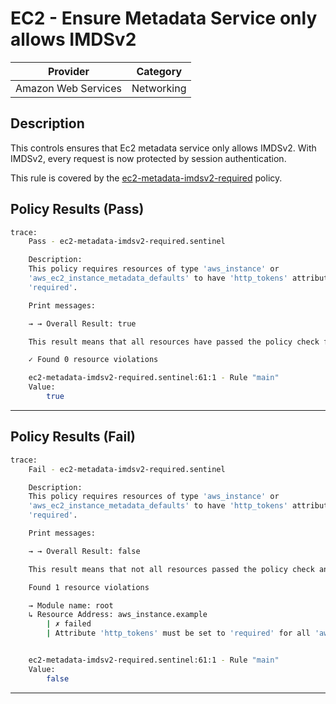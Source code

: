 # EC2 - Ensure Metadata Service only allows IMDSv2

| Provider            | Category   |
|---------------------|------------|
| Amazon Web Services | Networking |

## Description

This controls ensures that Ec2 metadata service only allows IMDSv2. With IMDSv2, every request is now protected by session authentication.

This rule is covered by the [ec2-metadata-imdsv2-required](../../policies/ec2-metadata-imdsv2-required.sentinel) policy.

## Policy Results (Pass)
```bash
trace:
    Pass - ec2-metadata-imdsv2-required.sentinel

    Description:
    This policy requires resources of type 'aws_instance' or
    'aws_ec2_instance_metadata_defaults' to have 'http_tokens' attribute set to
    'required'.

    Print messages:

    → → Overall Result: true

    This result means that all resources have passed the policy check for the policy ec2-metadata-imdsv2-required.

    ✓ Found 0 resource violations

    ec2-metadata-imdsv2-required.sentinel:61:1 - Rule "main"
    Value:
        true
```

---

## Policy Results (Fail)
```bash
trace:
    Fail - ec2-metadata-imdsv2-required.sentinel

    Description:
    This policy requires resources of type 'aws_instance' or
    'aws_ec2_instance_metadata_defaults' to have 'http_tokens' attribute set to
    'required'.

    Print messages:

    → → Overall Result: false

    This result means that not all resources passed the policy check and the protected behavior is not allowed for the policy ec2-metadata-imdsv2-required.

    Found 1 resource violations

    → Module name: root
    ↳ Resource Address: aws_instance.example
        | ✗ failed
        | Attribute 'http_tokens' must be set to 'required' for all 'aws_instance' resources if 'metadata_options' is used.Else 'aws_ec2_instance_metadata_defaults' resource should have 'http_tokens' set to 'required'. Refer to https://docs.aws.amazon.com/securityhub/latest/userguide/ec2-controls.html#ec2-8 for more details.


    ec2-metadata-imdsv2-required.sentinel:61:1 - Rule "main"
    Value:
        false
```

---